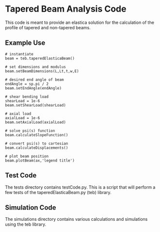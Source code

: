 Tapered Beam Analysis Code
==========================
This code is meant to provide an elastica solution for the
calculation of the profile of tapered and non-tapered beams.

Example Use
-----------
    # instantiate
    beam = teb.taperedElasticaBeam()

    # set dimensions and modulus
    beam.setBeamDimensions(L,Lt,t,w,E)

    # desired end angle of beam
    endAngle = sp.pi / 2
    beam.setEndAngle(endAngle)

    # shear bending load
    shearLoad = 1e-6
    beam.setShearLoad(shearLoad)

    # axial load
    axialLoad = 1e-6
    beam.setAxialLoad(axialLoad)

    # solve psi(s) function
    beam.calculateSlopeFunction()

    # convert psi(s) to cartesian
    beam.calculateDisplacements()

    # plot beam position
    beam.plotBeam(ax,'legend title')

Test Code
---------
The tests directory contains testCode.py.  This is a script
that will perform a few tests of the taperedElasticaBeam.py
(teb) library.

Simulation Code
-------------
The simulations directory contains various calculations and
simulations using the teb library.

